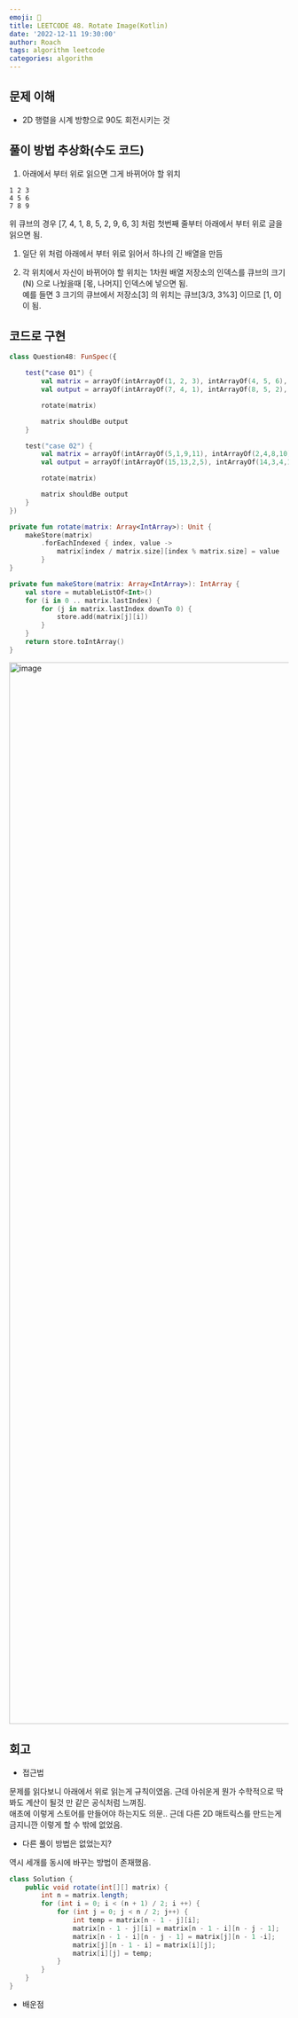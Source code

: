 ```yaml
---
emoji: 🧮
title: LEETCODE 48. Rotate Image(Kotlin)
date: '2022-12-11 19:30:00'
author: Roach
tags: algorithm leetcode
categories: algorithm
---
```


## 문제 이해

- 2D 행렬을 시계 방향으로 90도 회전시키는 것

## 풀이 방법 추상화(수도 코드)

1. 아래에서 부터 위로 읽으면 그게 바뀌어야 할 위치

```
1 2 3
4 5 6
7 8 9
```

위 큐브의 경우 [7, 4, 1, 8, 5, 2, 9, 6, 3] 처럼 첫번째 줄부터 아래에서 부터 
위로 글을 읽으면 됨.

1. 일단 위 처럼 아래에서 부터 위로 읽어서 하나의 긴 배열을 만듬

2. 각 위치에서 자신이 바뀌어야 할 위치는 1차원 배열 저장소의 인덱스를 큐브의 크기(N) 으로 나눴을때 [몫, 나머지] 인덱스에 넣으면 됨.  
예를 들면 3 크기의 큐브에서 저장소[3] 의 위치는 큐브[3/3, 3%3] 이므로 [1, 0] 이 됨.

## 코드로 구현

```Kotlin
class Question48: FunSpec({

    test("case 01") {
        val matrix = arrayOf(intArrayOf(1, 2, 3), intArrayOf(4, 5, 6), intArrayOf(7, 8, 9))
        val output = arrayOf(intArrayOf(7, 4, 1), intArrayOf(8, 5, 2), intArrayOf(9, 6, 3))

        rotate(matrix)

        matrix shouldBe output
    }

    test("case 02") {
        val matrix = arrayOf(intArrayOf(5,1,9,11), intArrayOf(2,4,8,10), intArrayOf(13,3,6,7), intArrayOf(15,14,12,16))
        val output = arrayOf(intArrayOf(15,13,2,5), intArrayOf(14,3,4,1), intArrayOf(12,6,8,9), intArrayOf(16,7,10,11))

        rotate(matrix)

        matrix shouldBe output
    }
})

private fun rotate(matrix: Array<IntArray>): Unit {
    makeStore(matrix)
        .forEachIndexed { index, value ->
            matrix[index / matrix.size][index % matrix.size] = value
        }
}

private fun makeStore(matrix: Array<IntArray>): IntArray {
    val store = mutableListOf<Int>()
    for (i in 0 .. matrix.lastIndex) {
        for (j in matrix.lastIndex downTo 0) {
            store.add(matrix[j][i])
        }
    }
    return store.toIntArray()
}
```

<img width="1915" alt="image" src="https://user-images.githubusercontent.com/57784077/206898540-bb52bfba-ef50-4cd9-8b0a-a7562126448f.png">

## 회고

- 접근법

문제를 읽다보니 아래에서 위로 읽는게 규칙이였음. 
근데 아쉬운게 뭔가 수학적으로 딱 봐도 계산이 될것 만 같은 공식처럼 느껴짐.  
애초에 이렇게 스토어를 만들어야 하는지도 의문.. 근데 다른 2D 매트릭스를 만드는게 금지니깐 이렇게 할 수 밖에 없었음.

- 다른 풀이 방법은 없었는지?

역시 세개를 동시에 바꾸는 방법이 존재했음.

```java
class Solution {
    public void rotate(int[][] matrix) {
        int n = matrix.length;
        for (int i = 0; i < (n + 1) / 2; i ++) {
            for (int j = 0; j < n / 2; j++) {
                int temp = matrix[n - 1 - j][i];
                matrix[n - 1 - j][i] = matrix[n - 1 - i][n - j - 1];
                matrix[n - 1 - i][n - j - 1] = matrix[j][n - 1 -i];
                matrix[j][n - 1 - i] = matrix[i][j];
                matrix[i][j] = temp;
            }
        }
    }
}
```

- 배운점
